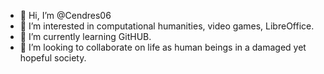 - 👋 Hi, I’m @Cendres06
- 👀 I’m interested in computational humanities, video games, LibreOffice.
- 🌱 I’m currently learning GitHUB.
- 💞️ I’m looking to collaborate on life as human beings in a damaged yet hopeful society.

<!---
Cendres06/Cendres06 is a ✨ special ✨ repository because its `README.md` (this file) appears on your GitHub profile.
You can click the Preview link to take a look at your changes.
--->
